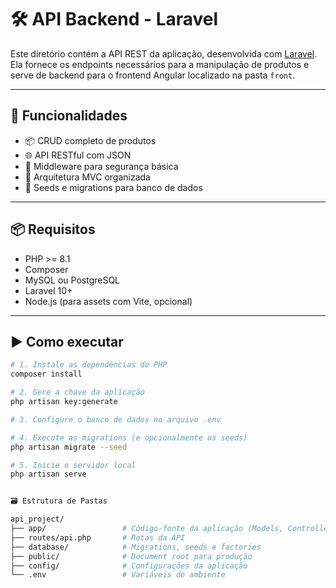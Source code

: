 # 🛠️ API Backend - Laravel

Este diretório contém a API REST da aplicação, desenvolvida com [Laravel](https://laravel.com/). Ela fornece os endpoints necessários para a manipulação de produtos e serve de backend para o frontend Angular localizado na pasta `front`.

---

## 🔧 Funcionalidades

- 📦 CRUD completo de produtos
- 🌐 API RESTful com JSON
- 🔐 Middleware para segurança básica
- 📁 Arquitetura MVC organizada
- 🌱 Seeds e migrations para banco de dados

---

## 📦 Requisitos

- PHP >= 8.1
- Composer
- MySQL ou PostgreSQL
- Laravel 10+
- Node.js (para assets com Vite, opcional)

---

## ▶️ Como executar

```bash
# 1. Instale as dependências do PHP
composer install

# 2. Gere a chave da aplicação
php artisan key:generate

# 3. Configure o banco de dados no arquivo .env

# 4. Execute as migrations (e opcionalmente os seeds)
php artisan migrate --seed

# 5. Inicie o servidor local
php artisan serve


🗃️ Estrutura de Pastas

api_project/
├── app/                 # Código-fonte da aplicação (Models, Controllers)
├── routes/api.php       # Rotas da API
├── database/            # Migrations, seeds e factories
├── public/              # Document root para produção
├── config/              # Configurações da aplicação
└── .env                 # Variáveis de ambiente

